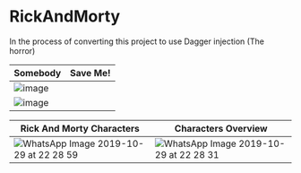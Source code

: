 # RickAndMorty
 
In the process of converting this project to use Dagger injection (The horror) 

| Somebody | Save Me! |
|---|---|
|![image](https://user-images.githubusercontent.com/15348446/67815432-d1042f80-fa9e-11e9-91e7-8b72a05294eb.png)|
![image](https://user-images.githubusercontent.com/15348446/67815345-97332900-fa9e-11e9-86df-583501ca989e.png)|

| Rick And Morty Characters | Characters Overview |
|---|---|
|![WhatsApp Image 2019-10-29 at 22 28 59](https://user-images.githubusercontent.com/15348446/67814465-065b4e00-fa9c-11e9-9eb8-eb6ba99d32b3.jpeg)|![WhatsApp Image 2019-10-29 at 22 28 31](https://user-images.githubusercontent.com/15348446/67814468-08251180-fa9c-11e9-9d1d-aa5a9f757cfb.jpeg)|
